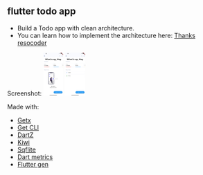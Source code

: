 ## flutter todo app

- Build a Todo app with clean architecture. 
- You can learn how to implement the architecture here: [Thanks resocoder](https://github.com/ResoCoder/flutter-tdd-clean-architecture-course)

Screenshot:
<img src="https://raw.githubusercontent.com/huynn109/flutter_todo/main/screenshots/home-empty.png" height="100">
<img src="https://raw.githubusercontent.com/huynn109/flutter_todo/main/screenshots/home-data.png" height="100">

Made with:
- [Getx](https://github.com/jonataslaw/getx)
- [Get CLI](https://github.com/jonataslaw/get_cli)
- [DartZ](https://github.com/spebbe/dartz)
- [Kiwi](https://github.com/vanlooverenkoen/kiwi)
- [Sqflite](https://github.com/tekartik/sqflite)
- [Dart metrics](https://github.com/dart-code-checker/dart-code-metrics)
- [Flutter gen](https://github.com/FlutterGen/flutter_gen)
